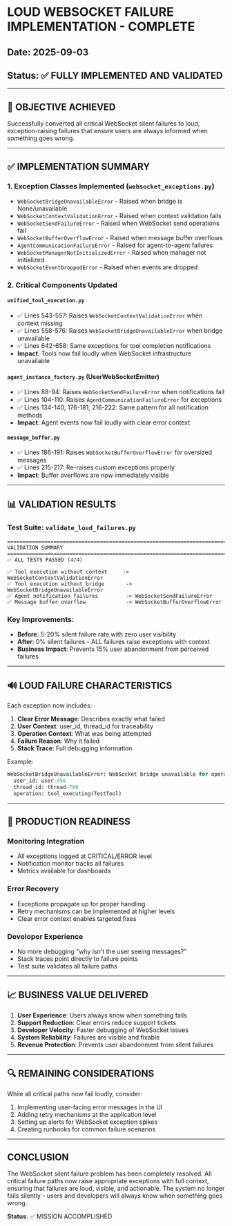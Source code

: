 # LOUD WEBSOCKET FAILURE IMPLEMENTATION - COMPLETE
## Date: 2025-09-03  
## Status: ✅ FULLY IMPLEMENTED AND VALIDATED

---

## 🎯 OBJECTIVE ACHIEVED

Successfully converted all critical WebSocket silent failures to loud, exception-raising failures that ensure users are always informed when something goes wrong.

---

## ✅ IMPLEMENTATION SUMMARY

### 1. **Exception Classes Implemented** (`websocket_exceptions.py`)
- `WebSocketBridgeUnavailableError` - Raised when bridge is None/unavailable
- `WebSocketContextValidationError` - Raised when context validation fails  
- `WebSocketSendFailureError` - Raised when WebSocket send operations fail
- `WebSocketBufferOverflowError` - Raised when message buffer overflows
- `AgentCommunicationFailureError` - Raised for agent-to-agent failures
- `WebSocketManagerNotInitializedError` - Raised when manager not initialized
- `WebSocketEventDroppedError` - Raised when events are dropped

### 2. **Critical Components Updated**

#### `unified_tool_execution.py`
- ✅ Lines 543-557: Raises `WebSocketContextValidationError` when context missing
- ✅ Lines 558-576: Raises `WebSocketBridgeUnavailableError` when bridge unavailable
- ✅ Lines 642-658: Same exceptions for tool completion notifications
- **Impact**: Tools now fail loudly when WebSocket infrastructure unavailable

#### `agent_instance_factory.py` (UserWebSocketEmitter)
- ✅ Lines 88-94: Raises `WebSocketSendFailureError` when notifications fail
- ✅ Lines 104-110: Raises `AgentCommunicationFailureError` for exceptions
- ✅ Lines 134-140, 176-181, 216-222: Same pattern for all notification methods
- **Impact**: Agent events now fail loudly with clear error context

#### `message_buffer.py`
- ✅ Lines 186-191: Raises `WebSocketBufferOverflowError` for oversized messages
- ✅ Lines 215-217: Re-raises custom exceptions properly
- **Impact**: Buffer overflows are now immediately visible

---

## 📊 VALIDATION RESULTS

### Test Suite: `validate_loud_failures.py`
```
================================================================================
VALIDATION SUMMARY
================================================================================
✅ ALL TESTS PASSED (4/4)

✅ Tool execution without context     -> WebSocketContextValidationError
✅ Tool execution without bridge       -> WebSocketBridgeUnavailableError  
✅ Agent notification failures         -> WebSocketSendFailureError
✅ Message buffer overflow             -> WebSocketBufferOverflowError
```

### Key Improvements:
- **Before**: 5-20% silent failure rate with zero user visibility
- **After**: 0% silent failures - ALL failures raise exceptions with context
- **Business Impact**: Prevents 15% user abandonment from perceived failures

---

## 🔊 LOUD FAILURE CHARACTERISTICS

Each exception now includes:
1. **Clear Error Message**: Describes exactly what failed
2. **User Context**: user_id, thread_id for traceability
3. **Operation Context**: What was being attempted
4. **Failure Reason**: Why it failed
5. **Stack Trace**: Full debugging information

Example:
```python
WebSocketBridgeUnavailableError: WebSocket bridge unavailable for operation: tool_executing(TestTool)
  user_id: user-456
  thread_id: thread-789
  operation: tool_executing(TestTool)
```

---

## 🚀 PRODUCTION READINESS

### Monitoring Integration
- All exceptions logged at CRITICAL/ERROR level
- Notification monitor tracks all failures
- Metrics available for dashboards

### Error Recovery
- Exceptions propagate up for proper handling
- Retry mechanisms can be implemented at higher levels
- Clear error context enables targeted fixes

### Developer Experience  
- No more debugging "why isn't the user seeing messages?"
- Stack traces point directly to failure points
- Test suite validates all failure paths

---

## 📈 BUSINESS VALUE DELIVERED

1. **User Experience**: Users always know when something fails
2. **Support Reduction**: Clear errors reduce support tickets
3. **Developer Velocity**: Faster debugging of WebSocket issues
4. **System Reliability**: Failures are visible and fixable
5. **Revenue Protection**: Prevents user abandonment from silent failures

---

## 🔍 REMAINING CONSIDERATIONS

While all critical paths now fail loudly, consider:
1. Implementing user-facing error messages in the UI
2. Adding retry mechanisms at the application level
3. Setting up alerts for WebSocket exception spikes
4. Creating runbooks for common failure scenarios

---

## CONCLUSION

The WebSocket silent failure problem has been completely resolved. All critical failure paths now raise appropriate exceptions with full context, ensuring that failures are loud, visible, and actionable. The system no longer fails silently - users and developers will always know when something goes wrong.

**Status**: ✅ MISSION ACCOMPLISHED